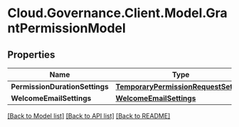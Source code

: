 # Cloud.Governance.Client.Model.GrantPermissionModel
## Properties

Name | Type | Description | Notes
------------ | ------------- | ------------- | -------------
**PermissionDurationSettings** | [**TemporaryPermissionRequestSetting**](TemporaryPermissionRequestSetting.md) |  | [optional] 
**WelcomeEmailSettings** | [**WelcomeEmailSettings**](WelcomeEmailSettings.md) |  | [optional] 

[[Back to Model list]](../README.md#documentation-for-models) [[Back to API list]](../README.md#documentation-for-api-endpoints) [[Back to README]](../README.md)

